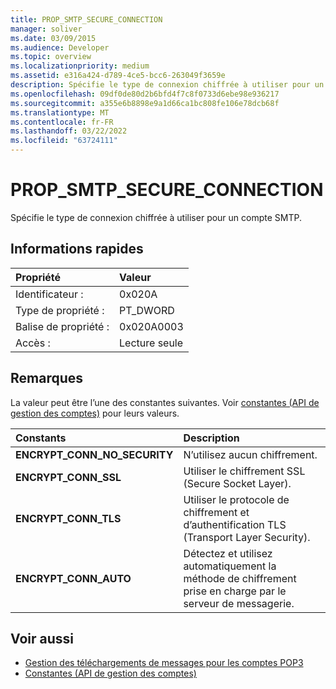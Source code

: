 ```yaml
---
title: PROP_SMTP_SECURE_CONNECTION
manager: soliver
ms.date: 03/09/2015
ms.audience: Developer
ms.topic: overview
ms.localizationpriority: medium
ms.assetid: e316a424-d789-4ce5-bcc6-263049f3659e
description: Spécifie le type de connexion chiffrée à utiliser pour un compte SMTP.
ms.openlocfilehash: 09df0de80d2b6bfd4f7c8f0733d6ebe98e936217
ms.sourcegitcommit: a355e6b8898e9a1d66ca1bc808fe106e78dcb68f
ms.translationtype: MT
ms.contentlocale: fr-FR
ms.lasthandoff: 03/22/2022
ms.locfileid: "63724111"
---
```

# <a name="prop_smtp_secure_connection"></a>PROP_SMTP_SECURE_CONNECTION

Spécifie le type de connexion chiffrée à utiliser pour un compte SMTP.
  
## <a name="quick-info"></a>Informations rapides

|Propriété |Valeur |
|:-----|:-----|
|Identificateur :  <br/> |0x020A  <br/> |
|Type de propriété :  <br/> |PT_DWORD  <br/> |
|Balise de propriété :  <br/> |0x020A0003  <br/> |
|Accès :  <br/> |Lecture seule  <br/> |
   
## <a name="remarks"></a>Remarques

La valeur peut être l’une des constantes suivantes. Voir [constantes (API de gestion des comptes)](constants-account-management-api.md) pour leurs valeurs. 
  
|**Constants**|**Description**|
|:-----|:-----|
|**ENCRYPT_CONN_NO_SECURITY** <br/> |N’utilisez aucun chiffrement. |
|**ENCRYPT_CONN_SSL** <br/> |Utiliser le chiffrement SSL (Secure Socket Layer). |
|**ENCRYPT_CONN_TLS** <br/> |Utiliser le protocole de chiffrement et d’authentification TLS (Transport Layer Security). |
|**ENCRYPT_CONN_AUTO** <br/> |Détectez et utilisez automatiquement la méthode de chiffrement prise en charge par le serveur de messagerie. |
   
## <a name="see-also"></a>Voir aussi

- [Gestion des téléchargements de messages pour les comptes POP3](managing-message-downloads-for-pop3-accounts.md) 
- [Constantes (API de gestion des comptes)](constants-account-management-api.md)


